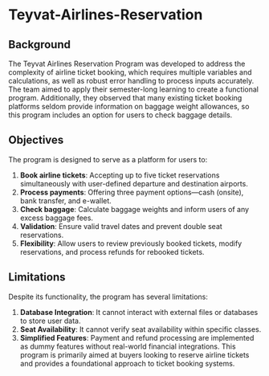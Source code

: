 # Teyvat-Airlines-Reservation

## Background
The Teyvat Airlines Reservation Program was developed to address the complexity of airline ticket booking, which requires multiple variables and calculations, as well as robust error handling to process inputs accurately. The team aimed to apply their semester-long learning to create a functional program. Additionally, they observed that many existing ticket booking platforms seldom provide information on baggage weight allowances, so this program includes an option for users to check baggage details.

## Objectives
The program is designed to serve as a platform for users to:
1. **Book airline tickets**: Accepting up to five ticket reservations simultaneously with user-defined departure and destination airports.
2. **Process payments**: Offering three payment options—cash (onsite), bank transfer, and e-wallet.
3. **Check baggage**: Calculate baggage weights and inform users of any excess baggage fees.
4. **Validation**: Ensure valid travel dates and prevent double seat reservations.
5. **Flexibility**: Allow users to review previously booked tickets, modify reservations, and process refunds for rebooked tickets.

## Limitations
Despite its functionality, the program has several limitations:
1. **Database Integration**: It cannot interact with external files or databases to store user data.
2. **Seat Availability**: It cannot verify seat availability within specific classes.
3. **Simplified Features**: Payment and refund processing are implemented as dummy features without real-world financial integrations.
This program is primarily aimed at buyers looking to reserve airline tickets and provides a foundational approach to ticket booking systems.
